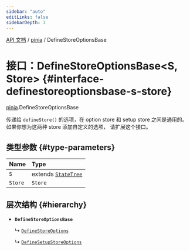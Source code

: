 ```yaml
---
sidebar: "auto"
editLinks: false
sidebarDepth: 3
---
```


[API 文档](../index.md) / [pinia](../modules/pinia.md) / DefineStoreOptionsBase

# 接口：DefineStoreOptionsBase<S, Store\> {#interface-definestoreoptionsbase-s-store}

[pinia](../modules/pinia.md).DefineStoreOptionsBase

传递给 `defineStore()` 的选项，在 option store 和 setup store 之间是通用的。
如果你想为这两种 store 添加自定义的选项，
请扩展这个接口。

## 类型参数 {#type-parameters}

| Name | Type |
| :------ | :------ |
| `S` | extends [`StateTree`](../modules/pinia.md#statetree) |
| `Store` | `Store` |

## 层次结构 {#hierarchy}

- **`DefineStoreOptionsBase`**

  ↳ [`DefineStoreOptions`](pinia.DefineStoreOptions.md)

  ↳ [`DefineSetupStoreOptions`](pinia.DefineSetupStoreOptions.md)
